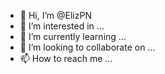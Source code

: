 - 👋 Hi, I’m @ElizPN
- 👀 I’m interested in ...
- 🌱 I’m currently learning ...
- 💞️ I’m looking to collaborate on ...
- 📫 How to reach me ...

<!---
ElizPN/ElizPN is a ✨ special ✨ repository because its `README.md` (this file) appears on your GitHub profile.
You can click the Preview link to take a look at your changes.
--->
